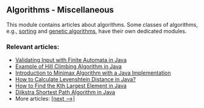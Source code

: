 ## Algorithms - Miscellaneous

This module contains articles about algorithms. Some classes of algorithms, e.g., [sorting](/../algorithms-sorting) and
[genetic algorithms](/../algorithms-genetic), have their own dedicated modules. 

### Relevant articles:

- [Validating Input with Finite Automata in Java](https://www.baeldung.com/java-finite-automata)
- [Example of Hill Climbing Algorithm in Java](https://www.baeldung.com/java-hill-climbing-algorithm)
- [Introduction to Minimax Algorithm with a Java Implementation](https://www.baeldung.com/java-minimax-algorithm)
- [How to Calculate Levenshtein Distance in Java?](https://www.baeldung.com/java-levenshtein-distance)
- [How to Find the Kth Largest Element in Java](https://www.baeldung.com/java-kth-largest-element)
- [Dijkstra Shortest Path Algorithm in Java](https://www.baeldung.com/java-dijkstra)
- More articles: [[next -->]](/algorithms-miscellaneous-2)
